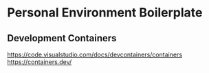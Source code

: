 # Personal Environment Boilerplate

## Development Containers
https://code.visualstudio.com/docs/devcontainers/containers
https://containers.dev/